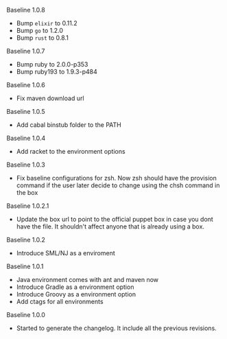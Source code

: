 Baseline 1.0.8

* Bump `elixir` to 0.11.2
* Bump `go` to 1.2.0
* Bump `rust` to 0.8.1

Baseline 1.0.7

* Bump ruby to 2.0.0-p353
* Bump ruby193 to 1.9.3-p484

Baseline 1.0.6

* Fix maven download url

Baseline 1.0.5

* Add cabal binstub folder to the PATH

Baseline 1.0.4

* Add racket to the environment options

Baseline 1.0.3

* Fix baseline configurations for zsh. Now zsh should have the provision command if the user later decide to change using the chsh command in the box

Baseline 1.0.2.1

* Update the box url to point to the official puppet box in case you dont have the file. It shouldn't affect anyone that is already using a box.

Baseline 1.0.2

* Introduce SML/NJ as a enviroment

Baseline 1.0.1

* Java environment comes with ant and maven now
* Introduce Gradle as a environment option
* Introduce Groovy as a environment option
* Add ctags for all environments

Baseline 1.0.0

* Started to generate the changelog. It include all the previous revisions.
